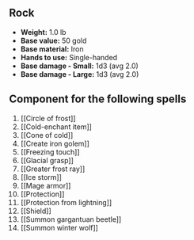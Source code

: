 ## Rock
- **Weight:** 1.0 lb
- **Base value:** 50 gold
- **Base material:** Iron
- **Hands to use:** Single-handed
- **Base damage - Small:** 1d3 (avg 2.0)
- **Base damage - Large:** 1d3 (avg 2.0)

## Component for the following spells

1. [[Circle of frost]]
2. [[Cold-enchant item]]
3. [[Cone of cold]]
4. [[Create iron golem]]
5. [[Freezing touch]]
6. [[Glacial grasp]]
7. [[Greater frost ray]]
8. [[Ice storm]]
9. [[Mage armor]]
10. [[Protection]]
11. [[Protection from lightning]]
12. [[Shield]]
13. [[Summon gargantuan beetle]]
14. [[Summon winter wolf]]
